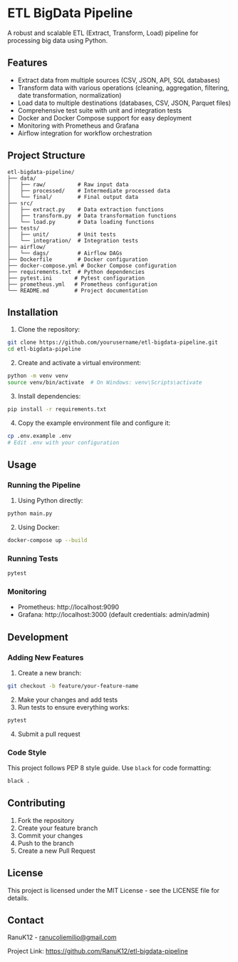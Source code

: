 # ETL BigData Pipeline

A robust and scalable ETL (Extract, Transform, Load) pipeline for processing big data using Python.

## Features

- Extract data from multiple sources (CSV, JSON, API, SQL databases)
- Transform data with various operations (cleaning, aggregation, filtering, date transformation, normalization)
- Load data to multiple destinations (databases, CSV, JSON, Parquet files)
- Comprehensive test suite with unit and integration tests
- Docker and Docker Compose support for easy deployment
- Monitoring with Prometheus and Grafana
- Airflow integration for workflow orchestration

## Project Structure

```
etl-bigdata-pipeline/
├── data/
│   ├── raw/          # Raw input data
│   ├── processed/    # Intermediate processed data
│   └── final/        # Final output data
├── src/
│   ├── extract.py    # Data extraction functions
│   ├── transform.py  # Data transformation functions
│   └── load.py       # Data loading functions
├── tests/
│   ├── unit/         # Unit tests
│   └── integration/  # Integration tests
├── airflow/
│   └── dags/         # Airflow DAGs
├── Dockerfile        # Docker configuration
├── docker-compose.yml # Docker Compose configuration
├── requirements.txt  # Python dependencies
├── pytest.ini       # Pytest configuration
├── prometheus.yml   # Prometheus configuration
└── README.md        # Project documentation
```

## Installation

1. Clone the repository:
```bash
git clone https://github.com/yourusername/etl-bigdata-pipeline.git
cd etl-bigdata-pipeline
```

2. Create and activate a virtual environment:
```bash
python -m venv venv
source venv/bin/activate  # On Windows: venv\Scripts\activate
```

3. Install dependencies:
```bash
pip install -r requirements.txt
```

4. Copy the example environment file and configure it:
```bash
cp .env.example .env
# Edit .env with your configuration
```

## Usage

### Running the Pipeline

1. Using Python directly:
```bash
python main.py
```

2. Using Docker:
```bash
docker-compose up --build
```

### Running Tests

```bash
pytest
```

### Monitoring

- Prometheus: http://localhost:9090
- Grafana: http://localhost:3000 (default credentials: admin/admin)

## Development

### Adding New Features

1. Create a new branch:
```bash
git checkout -b feature/your-feature-name
```

2. Make your changes and add tests
3. Run tests to ensure everything works:
```bash
pytest
```

4. Submit a pull request

### Code Style

This project follows PEP 8 style guide. Use `black` for code formatting:

```bash
black .
```

## Contributing

1. Fork the repository
2. Create your feature branch
3. Commit your changes
4. Push to the branch
5. Create a new Pull Request

## License

This project is licensed under the MIT License - see the LICENSE file for details.

## Contact

RanuK12 - ranucoliemilio@gmail.com

Project Link: https://github.com/RanuK12/etl-bigdata-pipeline
